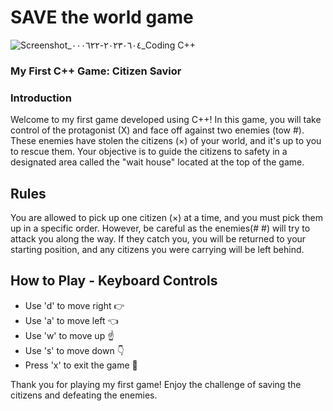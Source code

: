  # SAVE the world game

![Screenshot_٢٠٢٣٠٦٠٤-٠٠٠٦٢٢_Coding C++](https://github.com/Abdoahmeda610/a-c-game-/assets/111024915/f4504d94-402a-41fb-a383-2215d190360c)

### My First C++ Game: Citizen Savior

### Introduction
Welcome to my first game developed using C++! In this game, you will take control of the protagonist (X) and face off against two enemies (tow #). These enemies have stolen the citizens (×) of your world, and it's up to you to rescue them. Your objective is to guide the citizens to safety in a designated area called the "wait house" located at the top of the game.

## Rules
You are allowed to pick up one citizen (×) at a time, and you must pick them up in a specific order. However, be careful as the enemies(# #) will try to attack you along the way. If they catch you, you will be returned to your starting position, and any citizens you were carrying will be left behind.

## How to Play - Keyboard Controls
- Use 'd' to move right 👉
- Use 'a' to move left 👈
- Use 'w' to move up ☝️
- Use 's' to move down 👇
- Press 'x' to exit the game 🛑

Thank you for playing my first game! Enjoy the challenge of saving the citizens and defeating the enemies.

